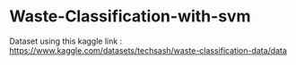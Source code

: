 # Waste-Classification-with-svm

Dataset using this kaggle link : https://www.kaggle.com/datasets/techsash/waste-classification-data/data
